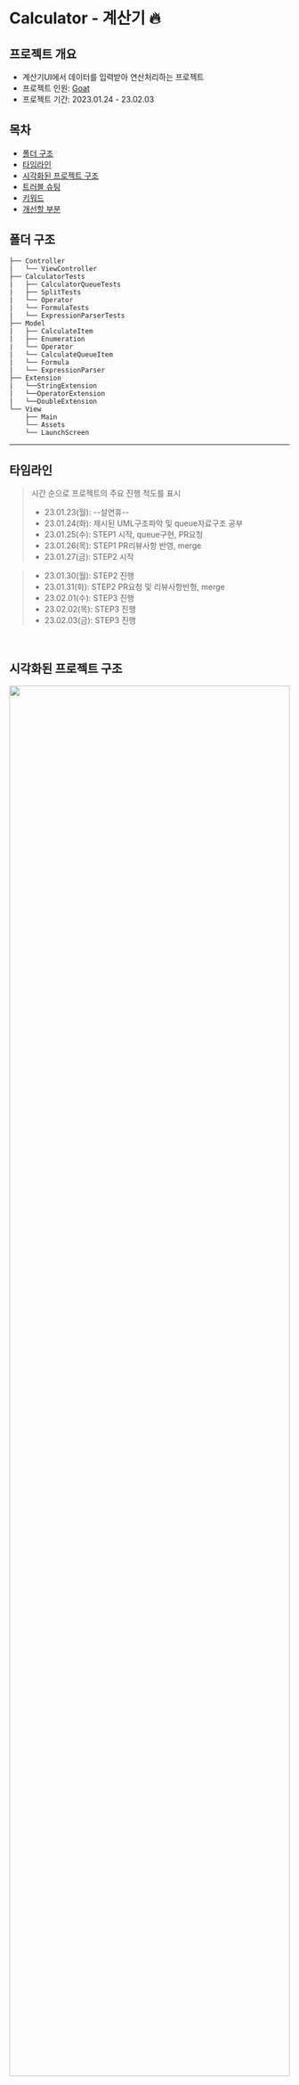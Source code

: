 # Calculator - 계산기 :fire:
## 프로젝트 개요
* 계산기UI에서 데이터를 입력받아 연산처리하는 프로젝트
* 프로젝트 인원: [Goat]()
* 프로젝트 기간: 2023.01.24 - 23.02.03

## 목차

- [폴더 구조](#폴더-구조)
- [타임라인](#타임라인)
- [시각화된 프로젝트 구조](#시각화된-프로젝트-구조)
- [트러블 슈팅](#트러블-슈팅)
- [키워드](#프로젝트를-통해-학습한-키워드)
- [개선할 부분](#개선할-부분)



## 폴더 구조

```
├── Controller
|   └── ViewController
├── CalculatorTests
|   ├── CalculatorQueueTests
|   ├── SplitTests
|   └── Operator
|   └── FormulaTests
|   └── ExpressionParserTests
├── Model
|   ├── CalculateItem
|   ├── Enumeration
|   └── Operator
|   └── CalculateQueueItem
|   └── Formula
|   └── ExpressionParser
├── Extension
|   └──StringExtension
|   └──OperatorExtension
|   └──DoubleExtension
└── View
    ├── Main
    └── Assets
    └── LaunchScreen

```

----
    
## 타임라인
> 시간 순으로 프로젝트의 주요 진행 척도를 표시
> - 23.01.23(월): --설연휴--
> - 23.01.24(화): 제시된 UML구조파악 및 queue자료구조 공부
> - 23.01.25(수): STEP1 시작, queue구현, PR요청
> - 23.01.26(목): STEP1 PR리뷰사항 반영, merge
> - 23.01.27(금): STEP2 시작

> - 23.01.30(월): STEP2 진행
> - 23.01.31(화): STEP2 PR요청 및 리뷰사항반형, merge
> - 23.02.01(수): STEP3 진행
> - 23.02.02(목): STEP3 진행
> - 23.02.03(금): STEP3 진행

<br/>

## 시각화된 프로젝트 구조

<img src="https://i.imgur.com/wmSlBt9.png" width="100%" height="80%"/>




<br/>


### 기능 설명
<img src="https://i.imgur.com/4pdqGIm.png" width="200" height="420"/>

* 계산기의 숫자(Operand)와 연산자(Operator)버튼을 눌러 계산을 실행합니다
* 연산값은 (숫자 + 연산자) 형식으로 상단 스택뷰에 스크롤뷰로 쌓이게 됩니다
* = 버튼은 입력된 값들을 모두 연산처리하며, = 버튼을 누르기전에는 연산을 실행하지 않습니다
    * AC 버튼은 모든 값들을 clear
    * CE 버튼은 현재 입력하는 숫자 or 연산결과(숫자)만 삭제합니다
    * +/- 버튼은 플러스,마이너스 부호만 변경합니다

<br/>

## 트러블 슈팅

#### 1. DoubleStack
* queue 구조에서 dequeue구현시 배열에서의 removeFirst()가 O(N)의 시간복잡도를 가지기 때문에 문제가 생긴다는 점을 발견했습니다
* 시간복잡도를 해결하는방법으로 여러 방법이 있었는데, 저는 stack을 두개 운영하면서 옮겨사용하는 방법으로 채택했습니다

```swift
var enqueueStack: [T] = []
var dequeueStack: [T] = []

mutating func dequeueItem() -> T? {
        if dequeueStack.isEmpty {
            dequeueStack = enqueueStack.reversed()
            enqueueStack.removeAll()
        }
            return dequeueStack.popLast()
    }
```
#### 2. extensin String - split(with: Character) 매서드 구현에서의 문제
* 제시된 UML을 해석해보면 split은 `Characte`타입인 `Operator`를 기준으로 `split()`하는 매서드이며, 
`componentsByOperators(from target: String) -> [String]`안에 들어와 String배열을 내보내는 구조인거같은데, 이 부분을 구현하는데 에러가 많았습니다.
    1. (문제) split은 기준을 두고 나눠진값을 배열로 반환한다 -> split한 결과를 빈배열에 담아서 append하려니 이중배열이 되는 문제가 생겼습니다.(
        * (해결) `curruentNumber[] += $0.split(someChracter: number.rawValue)` += 로 빈배열에 결과를 담는식으로 해결했습니다
        * (해결2) split을 담아내는 이중배열을 flatMap고차함수로 해결했습니다
```swift
 var resultNumber: [String] = [target]
        
        Operator.allCases.forEach { oper in
            resultNumber = resultNumber.map { $0.split(someChracter: oper.rawValue) }.flatMap {$0}
        }
```

<br/>

#### 3. split()으로 피연산자만 뽑아내는데 성공했지만, 음수/양수 변경하는 부분에서 고민
```swift
"1 + 3 x (-11) + 34 * 5" // split 적용했을 때
-> ["1", "3", "11", "34", "5"]
```
* (문제) 위와같은 경우의 `String`을 받아와 `split()`했을때 음수에 대한 `Operator` 역시 `split()`에서 걸러지므로 사라지는 경우가 생길 수 있다고 생각했습니다.
    * split()부분에서 시행착오가 많았어서 일단 넘어갔는데, 음수 양수 변환문제를 어떻게 해결할지 추후에 다시 생각해봐야할것 같습니다.
        * (해결) -오퍼레이터를 처리할때 화면에는 실제 음수(-)와 다르지만 유사한 형태의 캐릭터 이모티콘을 채택함으로써 Operator.Enum에 걸리지않도록 설정해 해결했습니다.

<br/>

#### 4. getInputtedNumber()

 `getInputtedNumber()` 라는 매서드를 통해 연결된 숫자 스트링을 출력해주고
 `buttonTapped`가 일어날때마다 매서드를 호출해 `currentNumnberOnField.text` 현재 숫자 표시 레이블에 넣어주는 식을 구현했었습니다. 아래와 같은 식으로 매서드 구현시 강제추출이 아니면 에러가 나서 
    * (해결)`전역변수를 사용하는 방법`으로 해결했습니다
  ```swift
currentNumberOnField.text! += getInputtedNumber(sender) //Error: need force Unrapping
 ```
 
 <br/>
 
 
 #### 5. scroll To Bottom 설정

```swift
  func setUpScrollView(){
            let bottomOffset = CGPoint(x: 0, y: self.scrollView.contentSize.height - self.scrollView.bounds.size.height)
            if(bottomOffset.y > 0) {
                self.scrollView.setContentOffset(bottomOffset, animated: true)
            }
        }
```
 * (문제) 스크롤뷰안에 스택뷰 구현시, 스택뷰가 지속적으로 쌓이지않고 한계를 보이는 현상이 있었습니다
* 이유를 알고보니 스크롤 아래쪽으로 스택뷰는 화면에 보이지 않을 뿐 계속 쌓이고있었고 ,
    * (해결) `setContentOffset(bottomOffset)` 키워드를 통해 스크롤 시작포인트가 bottom으로 향할 수 있게 설정함으로써 데이터가 쌓여올라가는 구조를 보이게끔 해결했습니다.

<br/>

#### 6. addStackView 스택뷰 추가시 오퍼레이터 분기처리

<img src="https://i.imgur.com/zqA5DmB.png" width="200" height="420"/>

* (문제) 화면에는 위와같이 [ 숫자 + (연산자+숫자) + (연산자+숫자) ] = [결과] 의 식으로 스택뷰에 숫자가 먼저 들어가야합니다.
* 스택뷰를 추가해주는 과정에서 스택뷰에 (연산자 + 숫자)가 아닌 숫자만 들어갈 수 있게 분기처리를 어떻게 할지 고민하다가. 전역변수 calcuateComponents 라는 전역변수를 하나 더 설정함으로써 해결할 수 있었습니다.
```swift=
var inputNumbers = "" 
var calcuateComponents = ""

if calcuateComponents == "" {
            calcuateComponents += inputNumbers
            addNewStackView(number: inputNumbers, oper: currentOper)
        } else {
            calcuateComponents += currentOper + inputNumbers
            addNewStackView(number: inputNumbers, oper: currentOper)
```

<br/>

### 프로젝트를 통해 학습한 키워드
- `class`, `struct`
- `forEach`, `flatMap`, `map`, `closure`
- `doubleStack`
- `split`, `split(whereSeparator: Bool)`, `split(maxSplits: Int)`,`components`
- `scrollView`, `stackView`, `addArrangedSubView`, `SetContentOffset(bottomOffset)`

### 개선할 부분

* 아직 STEP3를 완료하지못해서, `에러처리, AC, CE, +/-, = 버튼에 대한 구현이 더 필요합니다. 이 부분은 추가해서 수정해놓을 예정입니다`
